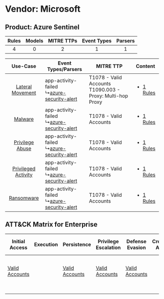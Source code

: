 Vendor: Microsoft
=================
Product: Azure Sentinel
-----------------------
| Rules | Models | MITRE TTPs | Event Types | Parsers |
|:-----:|:------:|:----------:|:-----------:|:-------:|
|   4   |   0    |     2      |      1      |    1    |

|    Use-Case    | Event Types/Parsers    | MITRE TTP    | Content    |
|:----:| ---- | ---- | ---- |
|    [Lateral Movement](../../../UseCases/uc_lateral_movement.md)    |  app-activity-failed<br> ↳[azure-security-alert](Ps/pC_azuresecurityalert.md)<br> | T1078 - Valid Accounts<br>T1090.003 - Proxy: Multi-hop Proxy<br> | [<ul><li>1 Rules</li></ul>](RM/r_m_microsoft_azure_sentinel_Lateral_Movement.md)    |
|    [Malware](../../../UseCases/uc_malware.md)    |  app-activity-failed<br> ↳[azure-security-alert](Ps/pC_azuresecurityalert.md)<br> | T1078 - Valid Accounts<br>    | [<ul><li>1 Rules</li></ul>](RM/r_m_microsoft_azure_sentinel_Malware.md)    |
|     [Privilege Abuse](../../../UseCases/uc_privilege_abuse.md)     |  app-activity-failed<br> ↳[azure-security-alert](Ps/pC_azuresecurityalert.md)<br> | T1078 - Valid Accounts<br>    | [<ul><li>1 Rules</li></ul>](RM/r_m_microsoft_azure_sentinel_Privilege_Abuse.md)     |
| [Privileged Activity](../../../UseCases/uc_privileged_activity.md) |  app-activity-failed<br> ↳[azure-security-alert](Ps/pC_azuresecurityalert.md)<br> | T1078 - Valid Accounts<br>    | [<ul><li>1 Rules</li></ul>](RM/r_m_microsoft_azure_sentinel_Privileged_Activity.md) |
|          [Ransomware](../../../UseCases/uc_ransomware.md)          |  app-activity-failed<br> ↳[azure-security-alert](Ps/pC_azuresecurityalert.md)<br> | T1078 - Valid Accounts<br>    | [<ul><li>1 Rules</li></ul>](RM/r_m_microsoft_azure_sentinel_Ransomware.md)          |

ATT&CK Matrix for Enterprise
----------------------------
| Initial Access                                                      | Execution | Persistence                                                         | Privilege Escalation                                                | Defense Evasion                                                     | Credential Access | Discovery | Lateral Movement | Collection | Command and Control                                                                                                                       | Exfiltration | Impact |
| ------------------------------------------------------------------- | --------- | ------------------------------------------------------------------- | ------------------------------------------------------------------- | ------------------------------------------------------------------- | ----------------- | --------- | ---------------- | ---------- | ----------------------------------------------------------------------------------------------------------------------------------------- | ------------ | ------ |
| [Valid Accounts](https://attack.mitre.org/techniques/T1078)<br><br> |           | [Valid Accounts](https://attack.mitre.org/techniques/T1078)<br><br> | [Valid Accounts](https://attack.mitre.org/techniques/T1078)<br><br> | [Valid Accounts](https://attack.mitre.org/techniques/T1078)<br><br> |                   |           |                  |            | [Proxy: Multi-hop Proxy](https://attack.mitre.org/techniques/T1090/003)<br><br>[Proxy](https://attack.mitre.org/techniques/T1090)<br><br> |              |        |